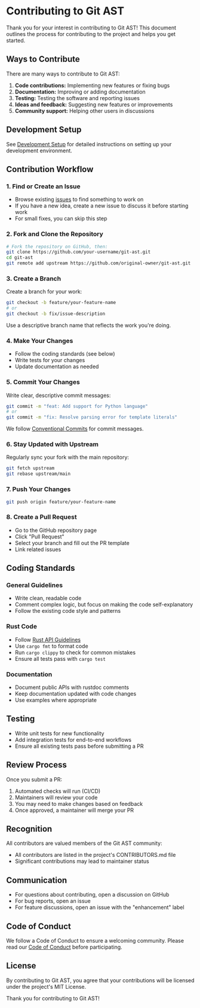 # Contributing to Git AST

Thank you for your interest in contributing to Git AST! This document outlines the process for contributing to the project and helps you get started.

## Ways to Contribute

There are many ways to contribute to Git AST:

1. **Code contributions:** Implementing new features or fixing bugs
2. **Documentation:** Improving or adding documentation
3. **Testing:** Testing the software and reporting issues
4. **Ideas and feedback:** Suggesting new features or improvements
5. **Community support:** Helping other users in discussions

## Development Setup

See [Development Setup](./development-setup.md) for detailed instructions on setting up your development environment.

## Contribution Workflow

### 1. Find or Create an Issue

- Browse existing [issues](https://github.com/yourusername/git-ast/issues) to find something to work on
- If you have a new idea, create a new issue to discuss it before starting work
- For small fixes, you can skip this step

### 2. Fork and Clone the Repository

```bash
# Fork the repository on GitHub, then:
git clone https://github.com/your-username/git-ast.git
cd git-ast
git remote add upstream https://github.com/original-owner/git-ast.git
```

### 3. Create a Branch

Create a branch for your work:

```bash
git checkout -b feature/your-feature-name
# or
git checkout -b fix/issue-description
```

Use a descriptive branch name that reflects the work you're doing.

### 4. Make Your Changes

- Follow the coding standards (see below)
- Write tests for your changes
- Update documentation as needed

### 5. Commit Your Changes

Write clear, descriptive commit messages:

```bash
git commit -m "feat: Add support for Python language"
# or
git commit -m "fix: Resolve parsing error for template literals"
```

We follow [Conventional Commits](https://www.conventionalcommits.org/) for commit messages.

### 6. Stay Updated with Upstream

Regularly sync your fork with the main repository:

```bash
git fetch upstream
git rebase upstream/main
```

### 7. Push Your Changes

```bash
git push origin feature/your-feature-name
```

### 8. Create a Pull Request

- Go to the GitHub repository page
- Click "Pull Request"
- Select your branch and fill out the PR template
- Link related issues

## Coding Standards

### General Guidelines

- Write clean, readable code
- Comment complex logic, but focus on making the code self-explanatory
- Follow the existing code style and patterns

### Rust Code

- Follow [Rust API Guidelines](https://rust-lang.github.io/api-guidelines/)
- Use `cargo fmt` to format code
- Run `cargo clippy` to check for common mistakes
- Ensure all tests pass with `cargo test`

### Documentation

- Document public APIs with rustdoc comments
- Keep documentation updated with code changes
- Use examples where appropriate

## Testing

- Write unit tests for new functionality
- Add integration tests for end-to-end workflows
- Ensure all existing tests pass before submitting a PR

## Review Process

Once you submit a PR:

1. Automated checks will run (CI/CD)
2. Maintainers will review your code
3. You may need to make changes based on feedback
4. Once approved, a maintainer will merge your PR

## Recognition

All contributors are valued members of the Git AST community:

- All contributors are listed in the project's CONTRIBUTORS.md file
- Significant contributions may lead to maintainer status

## Communication

- For questions about contributing, open a discussion on GitHub
- For bug reports, open an issue
- For feature discussions, open an issue with the "enhancement" label

## Code of Conduct

We follow a Code of Conduct to ensure a welcoming community. Please read our [Code of Conduct](CODE_OF_CONDUCT.md) before participating.

## License

By contributing to Git AST, you agree that your contributions will be licensed under the project's MIT License.

Thank you for contributing to Git AST! 
